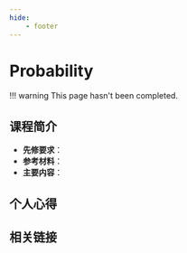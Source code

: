 ```yaml
---
hide:
    - footer
---
```


# Probability

!!! warning
    This page hasn't been completed.

## 课程简介

- **先修要求**：
- **参考材料**：
- **主要内容**：

## 个人心得

## 相关链接